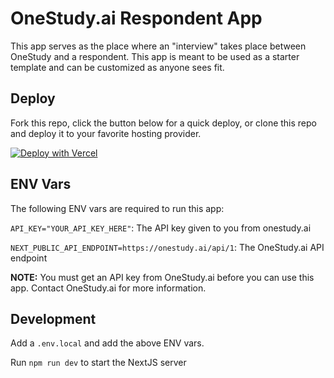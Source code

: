 # OneStudy.ai Respondent App

This app serves as the place where an "interview" takes place between OneStudy and a respondent. This app is meant to be used as a
starter template and can be customized as anyone sees fit.

## Deploy

Fork this repo, click the button below for a quick deploy, or clone this repo and deploy it to your favorite hosting provider.

[![Deploy with Vercel](https://vercel.com/button)](https://vercel.com/new/clone?repository-url=https%3A%2F%2Fgithub.com%2Fonestudy-ai%2Frespondent-app&env=API_KEY,NEXT_PUBLIC_API_ENDPOINT&envDescription=Get%20an%20API%20key%20by%20contacting%20onestudy.ai.%20NEXT_PUBLIC_API_ENDPOINT%20default%20should%20be%20https%3A%2F%2Fonestudy.ai%2Fapi%2F1)

## ENV Vars

The following ENV vars are required to run this app:

`API_KEY="YOUR_API_KEY_HERE"`: The API key given to you from onestudy.ai

`NEXT_PUBLIC_API_ENDPOINT=https://onestudy.ai/api/1`: The OneStudy.ai API endpoint

**NOTE:** You must get an API key from OneStudy.ai before you can use this app. Contact OneStudy.ai for more information.

## Development

Add a `.env.local` and add the above ENV vars.

Run `npm run dev` to start the NextJS server
